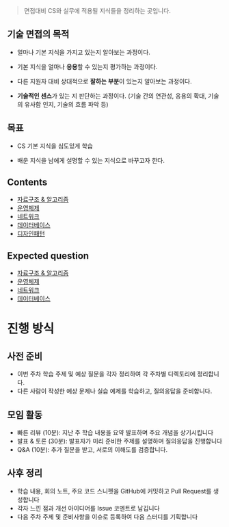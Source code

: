 > 면접대비 CS와 실무에 적용될 지식들을 정리하는 곳입니다. 

## 기술 면접의 목적

*   얼마나 기본 지식을 가지고 있는지 알아보는 과정이다.

*   기본 지식을 얼마나 **응용**할 수 있는지 평가하는 과정이다.

*   다른 지원자 대비 상대적으로 **잘하는 부분**이 있는지 알아보는 과정이다.

*   **기술적인 센스**가 있는 지 판단하는 과정이다. (기술 간의 연관성, 응용의 확대, 기술의 유사함 인지, 기술의 흐름 파악 등)

## 목표

* CS 기본 지식을 심도있게 학습

* 배운 지식을 남에게 설명할 수 있는 지식으로 바꾸고자 한다.

## Contents

* [자료구조 & 알고리즘]()
* [운영체제]()
* [네트워크]()
* [데이터베이스]()
* [디자인패턴]()

## Expected question

* [자료구조 & 알고리즘]()
* [운영체제]()
* [네트워크]()
* [데이터베이스]()

# 진행 방식

## 사전 준비
- 이번 주차 학습 주제 및 예상 질문을 각자 정리하여 각 주차별 디렉토리에 정리합니다. 
- 다른 사람이 작성한 예상 문제나 실습 예제를 학습하고, 질의응답을 준비합니다.

## 모임 활동
- 빠른 리뷰 (10분): 지난 주 학습 내용을 요약 발표하며 주요 개념을 상기시킵니다
- 발표 & 토론 (30분): 발표자가 미리 준비한 주제를 설명하며 질의응답을 진행합니다
- Q&A (10분): 추가 질문을 받고, 서로의 이해도를 검증합니다.

## 사후 정리
- 학습 내용, 회의 노트, 주요 코드 스니펫을 GitHub에 커밋하고 Pull Request를 생성합니다
- 각자 느낀 점과 개선 아이디어를 Issue 코멘트로 남깁니다
- 다음 주차 주제 및 준비사항을 이슈로 등록하여 다음 스터디를 기획합니다

